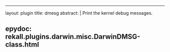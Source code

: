 
---
layout: plugin
title: dmesg
abstract: |
    Print the kernel debug messages.

epydoc: rekall.plugins.darwin.misc.DarwinDMSG-class.html
---
